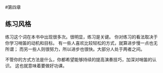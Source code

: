 #第四章

## 练习风格

练习这个词在本书中出现很多次。很明显，练习是关键。
你对练习的看法取决于你学习哨笛的动机和目标。
有一些人喜欢比较轻松的方式，就算进步慢一点也无所谓；
而另一些人则很努力，所以进步也很快。大部分人处于两者之间。

不管你的方式方法是什么，你都希望能够持续的提高演奏技巧，加深对哨笛的认识。
这也就意味着要做好功课。
